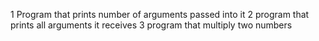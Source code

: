 1 Program that prints number of arguments passed into it
2 program that prints all arguments it receives
3 program that multiply two numbers
